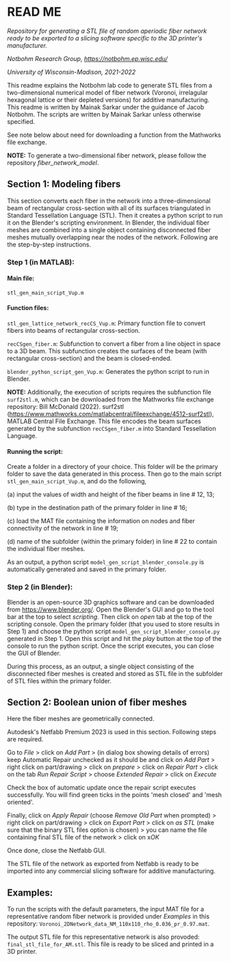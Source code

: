 # READ ME

*Repository for generating a STL file of random aperiodic fiber network ready to be exported to a slicing software specific to the 3D printer's manufacturer.*

*Notbohm Research Group, https://notbohm.ep.wisc.edu/*

*University of Wisconsin-Madison, 2021-2022*

This readme explains the Notbohm lab code to generate STL files from a two-dimensional numerical model of fiber network (Voronoi, irrelagular hexagonal lattice or their depleted versions) for additive manufacturing. 
This readme is written by Mainak Sarkar under the guidance of Jacob Notbohm.
The scripts are written by Mainak Sarkar unless otherwise specified.

See note below about need for downloading a function from the Mathworks file exchange.

**NOTE:** To generate a two-dimensional fiber network, please follow the repository *fiber_network_model*.

## Section 1: Modeling fibers 

This section converts each fiber in the network into a three-dimensional beam of rectangular cross-section with all of its surfaces triangulated in Standard Tessellation Language (STL). Then it creates a python script to run it on the Blender's scripting environment. In Blender, the individual fiber meshes are combined into a single object containing disconnected fiber meshes mutually overlapping near the nodes of the network. Following are the step-by-step instructions.

### Step 1 (in MATLAB):
#### Main file: 
`stl_gen_main_script_Vup.m` 
#### Function files: 
`stl_gen_lattice_network_recCS_Vup.m`: Primary function file to convert fibers into beams of rectangular cross-section.

`recCSgen_fiber.m`: Subfunction to convert a fiber from a line object in space to a 3D beam. This subfunction creates the surfaces of the beam (with rectangular cross-section) and the beam is closed-ended. 

`blender_python_script_gen_Vup.m`: Generates the python script to run in Blender.

**NOTE:** Additionally, the execution of scripts requires the subfunction file `surf2stl.m`, which can be downloaded from the Mathworks file exchange repository: Bill McDonald (2022). surf2stl (https://www.mathworks.com/matlabcentral/fileexchange/4512-surf2stl), MATLAB Central File Exchange. This file encodes the beam surfaces generated by the subfunction `recCSgen_fiber.m` into Standard Tessellation Language. 

#### Running the script:
Create a folder in a directory of your choice. This folder will be the primary folder to save the data generated in this process. 
Then go to the main script `stl_gen_main_script_Vup.m`, and do the following, 

(a) input the values of width and height of the fiber beams in line # 12, 13;

(b) type in the destination path of the primary folder in line # 16;

(c) load the MAT file containing the information on nodes and fiber connectivity of the network in line # 19;

(d) name of the subfolder (within the primary folder) in line # 22 to contain the individual fiber meshes.

As an output, a python script `model_gen_script_blender_console.py` is automatically generated and saved in the primary folder.

### Step 2 (in Blender):
Blender is an open-source 3D graphics software and can be downloaded from https://www.blender.org/. Open the Blender's GUI and go to the tool bar at the top to select *scripting*. Then click on *open* tab at the top of the scripting console. Open the primary folder (that you used to store results in Step 1) and choose the python script `model_gen_script_blender_console.py` generated in Step 1. Open this script and hit the *play* button at the top of the console to run the python script. Once the script executes, you can close the GUI of Blender. 

During this process, as an output, a single object consisting of the disconnected fiber meshes is created and stored as STL file in the subfolder of STL files within the primary folder.

## Section 2: Boolean union of fiber meshes
Here the fiber meshes are geometrically connected.

Autodesk's Netfabb Premium 2023 is used in this section. Following steps are required.

Go to *File* > click on *Add Part* > (in dialog box showing details of errors) keep Automatic Repair unchecked as it should be and click on *Add Part* > right click on part/drawing > click on *prepare* > click on *Repair Part* > click on the tab *Run Repair Script* > choose *Extended Repair* > click on *Execute* 

Check the box of automatic update once the repair script executes successfully. You will find green ticks in the points 'mesh closed' and 'mesh oriented'.   

Finally, click on *Apply Repair* (choose *Remove Old Part* when prompted) > right click on part/drawing > click on *Export Part* > click on *as STL* (make sure that the binary STL files option is chosen) > you can name the file containing final STL file of the network > click on x*OK*  

Once done, close the Netfabb GUI.  

The STL file of the network as exported from Netfabb is ready to be imported into any commercial slicing software for additive manufacturing.

## Examples:
To run the scripts with the default parameters, the input MAT file for a representative random fiber network is provided under *Examples* in this repository: `Voronoi_2DNetwork_data_NM_110x110_rho_0.036_pr_0.97.mat`.

The output STL file for this representative network is also provoded: `final_stl_file_for_AM.stl`. This file is ready to be sliced and printed in a 3D printer.




